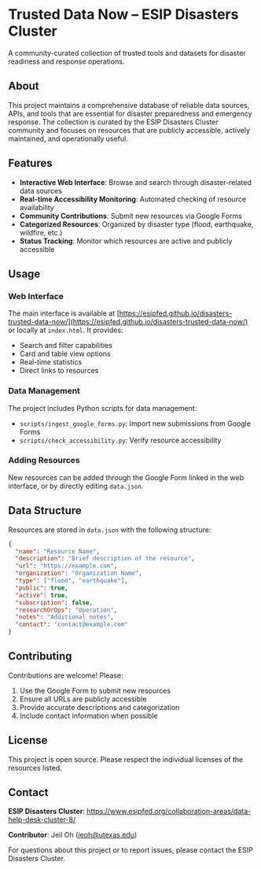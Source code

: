 # Trusted Data Now – ESIP Disasters Cluster

A community-curated collection of trusted tools and datasets for disaster readiness and response operations.

## About

This project maintains a comprehensive database of reliable data sources, APIs, and tools that are essential for disaster preparedness and emergency response. The collection is curated by the ESIP Disasters Cluster community and focuses on resources that are publicly accessible, actively maintained, and operationally useful.

## Features

- **Interactive Web Interface**: Browse and search through disaster-related data sources
- **Real-time Accessibility Monitoring**: Automated checking of resource availability
- **Community Contributions**: Submit new resources via Google Forms
- **Categorized Resources**: Organized by disaster type (flood, earthquake, wildfire, etc.)
- **Status Tracking**: Monitor which resources are active and publicly accessible

## Usage

### Web Interface

The main interface is available at [https://esipfed.github.io/disasters-trusted-data-now/](https://esipfed.github.io/disasters-trusted-data-now/) or locally at `index.html`. It provides:

- Search and filter capabilities
- Card and table view options
- Real-time statistics
- Direct links to resources

### Data Management

The project includes Python scripts for data management:

- `scripts/ingest_google_forms.py`: Import new submissions from Google Forms
- `scripts/check_accessibility.py`: Verify resource accessibility

### Adding Resources

New resources can be added through the Google Form linked in the web interface, or by directly editing `data.json`.

## Data Structure

Resources are stored in `data.json` with the following structure:

```json
{
  "name": "Resource Name",
  "description": "Brief description of the resource",
  "url": "https://example.com",
  "organization": "Organization Name",
  "type": ["flood", "earthquake"],
  "public": true,
  "active": true,
  "subscription": false,
  "researchOrOps": "Operation",
  "notes": "Additional notes",
  "contact": "contact@example.com"
}
```

## Contributing

Contributions are welcome! Please:

1. Use the Google Form to submit new resources
2. Ensure all URLs are publicly accessible
3. Provide accurate descriptions and categorization
4. Include contact information when possible

## License

This project is open source. Please respect the individual licenses of the resources listed.

## Contact

**ESIP Disasters Cluster**: https://www.esipfed.org/collaboration-areas/data-help-desk-cluster-8/

**Contributor**: Jeil Oh (jeoh@utexas.edu)

For questions about this project or to report issues, please contact the ESIP Disasters Cluster.
